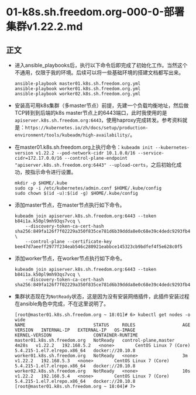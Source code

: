 # 01-k8s.sh.freedom.org-000-0-部署集群v1.22.2.md


## 正文
- 进入ansible_playbooks后，执行以下命令后即完成了初始化工作。当然这个不通用，仅限于我的环境。后续可以将一些基础环境的搭建文档都写出来。
  ```shell
  ansible-playbook master01.k8s.sh.freedom.org.yml
  ansible-playbook worker01.k8s.sh.freedom.org.yml
  ansible-playbook worker02.k8s.sh.freedom.org.yml
  ```

- 安装高可用k8s集群（多master节点）前提，先建一个负载均衡地址，然后做TCP转到到后端的k8s master节点上的6443端口，此时我使用的是`apiserver.k8s.sh.freedom.org:6443`，使用haproxy完成转发。参考资料就是：`https://kubernetes.io/zh/docs/setup/production-environment/tools/kubeadm/high-availability/`。

- 在master01.k8s.sh.freedom.org上执行命令：`kubeadm init --kubernetes-version v1.22.2 --pod-network-cidr 10.1.0.0/16 --service-cidr=172.17.0.0/16 --control-plane-endpoint "apiserver.k8s.sh.freedom.org:6443" --upload-certs`，之后初始化成功，按指示命令进行设置。  
    ```shell
    mkdir -p $HOME/.kube 
    sudo cp -i /etc/kubernetes/admin.conf $HOME/.kube/config  
    sudo chown $(id -u):$(id -g) $HOME/.kube/config
    ```
    
- 添加master节点，在master节点执行如下命令。
    ```shell
    kubeadm join apiserver.k8s.sh.freedom.org:6443 --token b84i1a.k50pl9mh93qs7vcq \
        --discovery-token-ca-cert-hash sha256:849fa126f7f02229a350f835ce781d6b39ddda8e0c68e39c4dedc9293fb449c0 \
        --control-plane --certificate-key bee47d7aeeff2977f234eab546c280921eabbce145323cb9bdfef4f5e628c0f5
    ```

- 添加worker节点，在worker节点执行如下命令。
    ```shell
    kubeadm join apiserver.k8s.sh.freedom.org:6443 --token b84i1a.k50pl9mh93qs7vcq \
        --discovery-token-ca-cert-hash sha256:849fa126f7f02229a350f835ce781d6b39ddda8e0c68e39c4dedc9293fb449c0 
    ```

- 集群状态现在为`NotReady`状态，这是因为没有安装网络插件，此插件安装过程在ansible角色中完成，不在这里说明了。
    ```shell
    [root@master01.k8s.sh.freedom.org ~ 18:01]# 6> kubectl get nodes -o wide
    NAME                          STATUS     ROLES                  AGE     VERSION   INTERNAL-IP   EXTERNAL-IP   OS-IMAGE                KERNEL-VERSION                CONTAINER-RUNTIME
    master01.k8s.sh.freedom.org   NotReady   control-plane,master   4m28s   v1.22.2   192.168.5.2   <none>        CentOS Linux 7 (Core)   5.4.215-1.el7.elrepo.x86_64   docker://20.10.8
    worker01.k8s.sh.freedom.org   NotReady   <none>                 3m      v1.22.2   192.168.5.3   <none>        CentOS Linux 7 (Core)   5.4.215-1.el7.elrepo.x86_64   docker://20.10.8
    worker02.k8s.sh.freedom.org   NotReady   <none>                 10s     v1.22.2   192.168.5.4   <none>        CentOS Linux 7 (Core)   5.4.215-1.el7.elrepo.x86_64   docker://20.10.8
    [root@master01.k8s.sh.freedom.org ~ 18:04]# 7> 
    ```